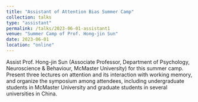```yaml
---
title: "Assistant of Attention Bias Summer Camp"
collection: talks
type: "assistant"
permalink: /talks/2023-06-01-assistant1
venue: "Summer Camp of Prof. Hong-jin Sun"
date: 2023-06-01
location: "online"
---
```


Assist Prof. Hong-jin Sun (Associate Professor, Department of Psychology, Neuroscience & Behaviour, McMaster University) for this summer camp.
Present three lectures on attention and its interaction with working memory, and organize the symposium among attendees, including undergraduate students in McMaster University and graduate students in several universities in China.
